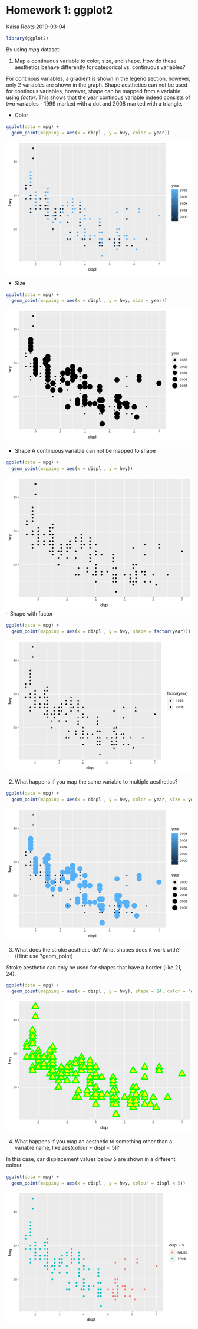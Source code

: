 Homework 1: ggplot2
================
Kaisa Roots
2019-03-04

``` r
library(ggplot2)
```

By using *mpg* dataset:

1.  Map a continuous variable to color, size, and shape. How do these
    aesthetics behave differently for categorical vs. continuous
    variables?

For continous variables, a gradient is shown in the legend section,
however, only 2 variables are shown in the graph. Shape aesthetics can
not be used for continous variables, however, shape can be mapped from a
variable using *factor*. This shows that the year continous variable
indeed consists of two variables - 1999 marked with a dot and 2008
marked with a triangle.

  - Color

<!-- end list -->

``` r
ggplot(data = mpg) +
  geom_point(mapping = aes(x = displ , y = hwy, color = year))
```

![](index_files/figure-gfm/unnamed-chunk-2-1.png)<!-- -->

  - Size

<!-- end list -->

``` r
ggplot(data = mpg) +
  geom_point(mapping = aes(x = displ , y = hwy, size = year))
```

![](index_files/figure-gfm/unnamed-chunk-3-1.png)<!-- -->

  - Shape A continuous variable can not be mapped to shape

<!-- end list -->

``` r
ggplot(data = mpg) +
  geom_point(mapping = aes(x = displ , y = hwy))
```

![](index_files/figure-gfm/unnamed-chunk-4-1.png)<!-- --> - Shape with
factor

``` r
ggplot(data = mpg) +
  geom_point(mapping = aes(x = displ , y = hwy, shape = factor(year)))
```

![](index_files/figure-gfm/unnamed-chunk-5-1.png)<!-- -->

2.  What happens if you map the same variable to multiple aesthetics?

<!-- end list -->

``` r
ggplot(data = mpg) +
  geom_point(mapping = aes(x = displ , y = hwy, color = year, size = year))
```

![](index_files/figure-gfm/unnamed-chunk-6-1.png)<!-- -->

3.  What does the stroke aesthetic do? What shapes does it work with?
    (Hint: use ?geom\_point)

Stroke aesthetic can only be used for shapes that have a border (like
21, 24).

``` r
ggplot(data = mpg) +
  geom_point(mapping = aes(x = displ , y = hwy), shape = 24, color = "#FFFF00" , fill = "green", size = 5, stroke = 1)
```

![](index_files/figure-gfm/unnamed-chunk-7-1.png)<!-- -->

4.  What happens if you map an aesthetic to something other than a
    variable name, like aes(colour = displ \< 5)?

In this case, car displacement values below 5 are shown in a different
colour.

``` r
ggplot(data = mpg) +
  geom_point(mapping = aes(x = displ , y = hwy, colour = displ < 5))
```

![](index_files/figure-gfm/unnamed-chunk-8-1.png)<!-- -->

